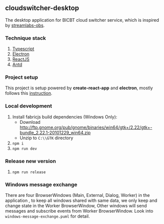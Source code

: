## cloudswitcher-desktop
The desktop application for BICBT cloud switcher service,
which is inspired by [streamlabs-obs](https://github.com/stream-labs/streamlabs-obs).

### Technique stack
1. [Typescript](https://www.typescriptlang.org/)
1. [Electron](https://www.electronjs.org/)
1. [ReactJS](https://reactjs.org/)
1. [Antd](https://ant.design/)

### Project setup
This project is setup powered by **create-react-app** and **electron**, 
mostly follows this [instruction](https://www.codementor.io/@randyfindley/how-to-build-an-electron-app-using-create-react-app-and-electron-builder-ss1k0sfer).

### Local development
1. Install fabricjs build dependencies (Windows Only):
   - Download http://ftp.gnome.org/pub/gnome/binaries/win64/gtk+/2.22/gtk+-bundle_2.22.1-20101229_win64.zip
   - Unzip to `C:\\GTK` directory
1. `npm i`
1. `npm run dev`

### Release new version
1. `npm run release`

### Windows message exchange
There are four BrowserWindows (Main, External, Dialog, Worker) in the application , to keep all windows shared with same data,
we only keep and change state in the Worker BrowserWindow, Other windows will send messages and subscribe events from Worker BrowserWindow.
Look into `windows-message-exchange.puml` for detail.



